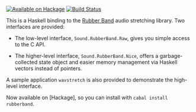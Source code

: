 [![Available on Hackage](https://img.shields.io/hackage/v/rubberband.svg)](http://hackage.haskell.org/package/rubberband) [![Build Status](https://travis-ci.org/mtolly/rubberband.svg?branch=master)](https://travis-ci.org/mtolly/rubberband)

This is a Haskell binding to the [Rubber Band](http://breakfastquay.com/rubberband/)
audio stretching library. Two interfaces are provided:

* The low-level interface, `Sound.RubberBand.Raw`, gives you simple access to the C API.

* The higher-level interface, `Sound.RubberBand.Nice`, offers a garbage-collected
  state object and easier memory management via Haskell vectors instead of pointers.

A sample application `wavstretch` is also provided to demonstrate the high-level
interface.

Now available on [Hackage], so you can install with `cabal install rubberband`.
